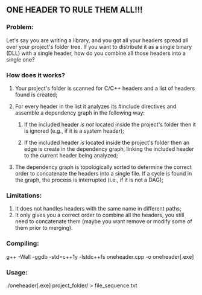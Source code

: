 ## ONE HEADER TO RULE THEM ALL!!!

### Problem:
Let's say you are writing a library, and you got all your
headers spread all over your project's folder tree. If
you want to distribute it as a single binary (DLL) with a 
single header, how do you combine all those headers into a 
single one?

### How does it works?
1. Your project's folder is scanned for C/C++ headers 
   and a list of headers found is created;
1. For every header in the list it analyzes its #include 
   directives and assemble a dependency graph in the 
   following way:
   
   1. If the included header *is not* located inside 
      the project's folder then it is ignored (e.g., 
      if it is a system header);
      
   1. If the included header *is* located inside the 
       project's folder then an edge is create in the 
       dependency graph, linking the included header 
       to the current header being analyzed;
       
1. The dependency graph is topologically sorted to determine
   the correct order to concatenate the headers into a single
   file. If a cycle is found in the graph, the process is 
   interrupted (i.e., if it is not a DAG);

### Limitations:
  1. It does not handles headers with the same name in different paths;
  2. It only gives you a correct order to combine all the headers, you 
     still need to concatenate them (maybe you want remove or modify some of them prior to merging).

### Compiling:
  g++ -Wall -ggdb -std=c++1y -lstdc++fs oneheader.cpp -o oneheader[.exe]

### Usage:
  ./oneheader[.exe] project_folder/ > file_sequence.txt
